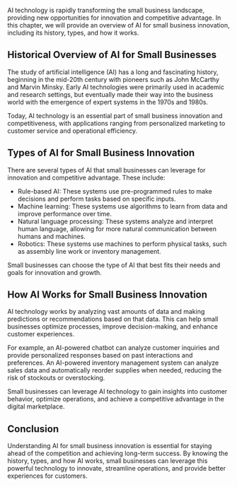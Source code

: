 
AI technology is rapidly transforming the small business landscape, providing new opportunities for innovation and competitive advantage. In this chapter, we will provide an overview of AI for small business innovation, including its history, types, and how it works.

Historical Overview of AI for Small Businesses
----------------------------------------------

The study of artificial intelligence (AI) has a long and fascinating history, beginning in the mid-20th century with pioneers such as John McCarthy and Marvin Minsky. Early AI technologies were primarily used in academic and research settings, but eventually made their way into the business world with the emergence of expert systems in the 1970s and 1980s.

Today, AI technology is an essential part of small business innovation and competitiveness, with applications ranging from personalized marketing to customer service and operational efficiency.

Types of AI for Small Business Innovation
-----------------------------------------

There are several types of AI that small businesses can leverage for innovation and competitive advantage. These include:

* Rule-based AI: These systems use pre-programmed rules to make decisions and perform tasks based on specific inputs.
* Machine learning: These systems use algorithms to learn from data and improve performance over time.
* Natural language processing: These systems analyze and interpret human language, allowing for more natural communication between humans and machines.
* Robotics: These systems use machines to perform physical tasks, such as assembly line work or inventory management.

Small businesses can choose the type of AI that best fits their needs and goals for innovation and growth.

How AI Works for Small Business Innovation
------------------------------------------

AI technology works by analyzing vast amounts of data and making predictions or recommendations based on that data. This can help small businesses optimize processes, improve decision-making, and enhance customer experiences.

For example, an AI-powered chatbot can analyze customer inquiries and provide personalized responses based on past interactions and preferences. An AI-powered inventory management system can analyze sales data and automatically reorder supplies when needed, reducing the risk of stockouts or overstocking.

Small businesses can leverage AI technology to gain insights into customer behavior, optimize operations, and achieve a competitive advantage in the digital marketplace.

Conclusion
----------

Understanding AI for small business innovation is essential for staying ahead of the competition and achieving long-term success. By knowing the history, types, and how AI works, small businesses can leverage this powerful technology to innovate, streamline operations, and provide better experiences for customers.
